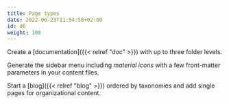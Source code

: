```yaml
---
title: Page types
date: 2022-06-23T11:54:58+02:00
id: d6
weight: 100
---
```


Create a [documentation]({{< relref "doc" >}}) with up to three folder levels.

Generate the sidebar menu including _material icons_ with a few front-matter parameters in your content files.

Start a [blog]({{< relref "blog" >}}) ordered by taxonomies and add single pages for organizational content.
